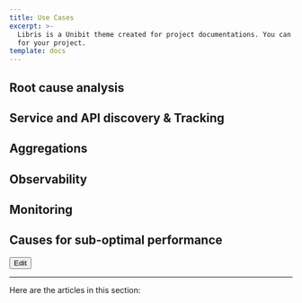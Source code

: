 ```yaml
---
title: Use Cases
excerpt: >-
  Libris is a Unibit theme created for project documentations. You can use it
  for your project.
template: docs
---
```

## Root cause analysis

## Service and API discovery & Tracking

## Aggregations

## Observability

## Monitoring

## Causes for sub-optimal performance

<a href="https://github.com/hypertrace/hypertrace-docs-website/tree/master/src/pages/docs/use-cases/index.md">
<button type="button">Edit</button></a>


***

Here are the articles in this section:
